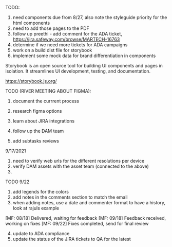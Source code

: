 TODO:

1) need components due from 8/27, also note the styleguide priority for the html components
2) need to add those pages to the PDF
3) follow up preethi - add comment for the ADA ticket, https://jira.safeway.com/browse/MARTECH-16763
4) determine if we need more tickets for ADA campaigns
5) work on a build dist file for storybook
6) implement some mock data for brand differentiation in components


Storybook is an open source tool for building UI components and pages in isolation. It streamlines UI development, testing, and documentation.

https://storybook.js.org/

TODO (RIVER MEETING ABOUT FIGMA):

1) document the currrent process
2) research figma options
3) learn about JIRA integrations
4) follow up the DAM team 

1) add subtasks reviews

9/17/2021

1) need to verify web urls for the different resolutions per device
2) verify DAM assets with the asset team (connected to the above)
3) 


TODO 9/22

1) add legends for the colors
2) add notes in the comments section to match the email
3) when adding notes, use a date and commenter format to have a history, look at rajuls example

[MF: 08/18] Delivered, waiting for feedback
[MF: 09/18] Feedback received, working on fixes
[MF: 09/22] Fixes completed, send for final review

4) update to ADA compliance
5) update the status of the JIRA tickets to QA for the latest

